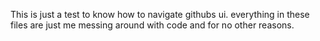 This is just a test to know how to navigate githubs ui. everything in these files are just me messing around with code and for no other reasons.

